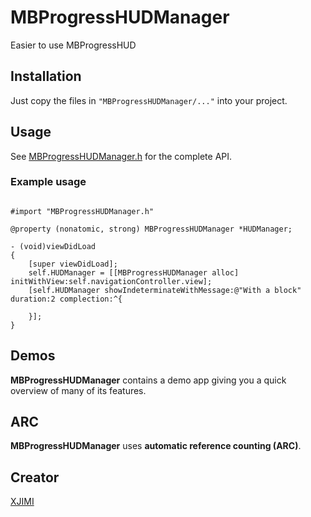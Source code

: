 MBProgressHUDManager
====================

Easier to use MBProgressHUD

## Installation

Just copy the files in `"MBProgressHUDManager/..."` into your project.

## Usage

See [MBProgressHUDManager.h](MBProgressHUDManager/MBProgressHUDManager.h) for the complete API.

### Example usage

```  objc

#import "MBProgressHUDManager.h"

@property (nonatomic, strong) MBProgressHUDManager *HUDManager;

- (void)viewDidLoad
{
    [super viewDidLoad];
    self.HUDManager = [[MBProgressHUDManager alloc] initWithView:self.navigationController.view];
    [self.HUDManager showIndeterminateWithMessage:@"With a block" duration:2 complection:^{
        
    }];
}

```
## Demos

**MBProgressHUDManager** contains a demo app giving you a quick overview of many of its features.

## ARC

**MBProgressHUDManager** uses **automatic reference counting (ARC)**.

## Creator

[XJIMI](https://www.facebook.com/fn5128)


